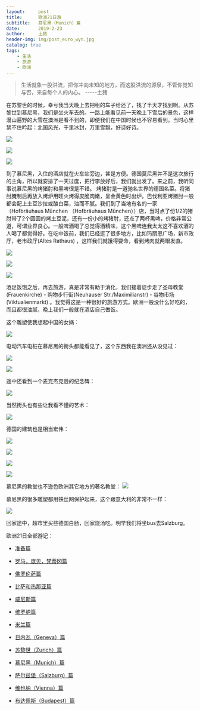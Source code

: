 ```yaml
---
layout:     post
title:      欧洲21日游
subtitle:   慕尼黑（Munich）篇
date:       2019-2-23
author:     土猪
header-img: img/post_euro_wyn.jpg
catalog: true
tags:
    - 生活
    - 旅游
    - 欧洲
---
```


> 生活就象一股洪流，把你冲向未知的地方，而这股洪流的源泉，不管你觉知与否，来自每个人的内心。 
> -----土猪




在苏黎世的时候，幸亏我当天晚上去把租的车子给还了，找了半天才找到啊。从苏黎世到慕尼黑，我们是坐火车去的。一路上能看见前一天晚上下雪后的景色，这样漫山遍野的大雪在澳洲是看不到的，即便我们在中国时候也不容易看到。当时心里禁不住吟起：北国风光，千里冰封，万里雪飘，好诗好诗。

![](https://cdn.steemitimages.com/DQmZ1S8BFm84YW77ur5stpds3Ka8njCabBmEBU23KqFwRU2/image.png)

![](https://cdn.steemitimages.com/DQmSY2r7AHLet2y9ehXqbT3QmfUmVP22Gq1d5512nqshVmC/image.png)

![](https://cdn.steemitimages.com/DQmSQ9tzCBZsuN2ebc4NHd8e4RTrbu8oe6zcChzXhjxbv2K/image.png)

到了慕尼黑，入住的酒店就在火车站旁边，甚是方便。德国莫尼黑并不是这次旅行的主角，所以就安排了一天过度，把行李放好后，我们就出发了。来之前，我听同事说慕尼黑的烤猪肘和黑啤很是不错。 烤猪肘是一道驰名世界的德国名菜。将猪肘腌制后再放入烤炉用旺火烤得皮脆肉嫩，呈金黄色时出炉。巴伐利亚烤猪肘一般都会配上土豆沙拉或酸白菜，油而不腻。我们到了当地有名的一家（Hofbräuhaus München （Hofbräuhaus München））店，当时点了份1/2的猪肘带了2个圆圆的烤土豆泥，还有一份小的烤猪肘，还点了两杯黑啤，价格非常公道，可谓业界良心。一般啤酒喝了总觉得酒精味，这个黑啤连我太太这不喜欢酒的人喝了都觉得好。在吃中饭前，我们已经逛了很多地方，比如玛丽恩广场，新市政厅，老市政厅(Altes Rathaus) ，这样我们就饿得要命，看到烤肉就两眼发直。

![](https://cdn.steemitimages.com/DQmePvPS5K1uzqb7CFoheQiVNtevhc4PufXEy6onYncE5Hu/image.png)

![](https://cdn.steemitimages.com/DQmQyNFwTQLvwEZmEq7bNmawgqCQGwdkpQirhEkQsmdXwHA/image.png)


![](https://cdn.steemitimages.com/DQmZxKMkja1Lg1QByP94HRHLGhHTmCGeCj3xr9ukgd5aCtb/image.png)


酒足饭饱之后，再去旅游，真是非常有助于消化，我们接着徒步走了圣母教堂(Frauenkirche) - 购物步行街(Neuhauser Str./Maximilianstr) - 谷物市场(Viktualienmarkt) 。我觉得这是一种很好的旅游方式。欧洲一般没什么好吃的，而且都很油腻，晚上我们一般就在酒店自己做饭。



这个雕塑使我想起中国的女娲：

![](https://cdn.steemitimages.com/DQmUy15UrcuVX9o4keiwZQnY16tbqpLjVE7LJULzxMvVvou/image.png)


电动汽车电桩在慕尼黑的街头都能看见了，这个东西我在澳洲还从没见过：

![](https://cdn.steemitimages.com/DQmaicTyufpVykhcM2R1gETRNTFmXRHBrHqkrznCwy1iDcg/image.png)

![](https://cdn.steemitimages.com/DQmXgTW4KVumBhcewbTwQuUbDiNdsaKhiHkmmSYdEYz9vV2/image.png)

途中还看到一个麦克杰克逊的纪念碑：

![](https://cdn.steemitimages.com/DQmUnJexmKX4fBsAzwLK8K6vUkK3R19RQCcSwgfyDe8TbTn/image.png)


当然街头也有些让我看不懂的艺术：

![](https://cdn.steemitimages.com/DQmdftT7pDxASmLo4Kzpp1BkEmhVECRyQCfLgG93JsDcm3A/image.png)


德国的建筑也是相当宏伟：

![](https://cdn.steemitimages.com/DQmeMv5HdwfL2mzU9yTGHqeStEyVq1eF8fypULw7natppiQ/image.png)

![](https://cdn.steemitimages.com/DQmVc7rKHSSSUYBHyNxdSoTnhZaptWp24v6RFQ7wJwAFi7i/image.png)

![](https://cdn.steemitimages.com/DQmWjC28PUwLjHjGvCRasbiCUpLgYwYeAAhqjpLZEBpVVeQ/image.png)

![](https://cdn.steemitimages.com/DQme9kmR4ZBVDco3i9NRewZSto3LxhiasPQ2xwJDk9vqQwP/image.png)

慕尼黑的教堂也不逊色欧洲其它地方的著名教堂：
![](https://cdn.steemitimages.com/DQmfS6foEG59HKdKkdWPKAYTndsoS7rddx8dSzMeygNZWpb/image.png)



慕尼黑的很多雕塑都用铁丝网保护起来，这个跟意大利的非常不一样：

![](https://cdn.steemitimages.com/DQmd2ZxtXC7HghqEwk927TmZBtkCv1GCeJdwW9foWfoKXDy/image.png)


回家途中，超市里买些德国白肠，回家烧汤吃。明早我们将坐bus去Salzburg。



欧洲21日全部游记：


- [准备篇](http://livinginau.life/2019/02/22/%E6%AC%A7%E6%B4%B221%E6%97%A5%E6%B8%B8%E5%87%86%E5%A4%87%E7%AF%87/)


- [罗马，庞贝，梵蒂冈篇](http://livinginau.life/2019/02/22/%E6%AC%A7%E6%B4%B221%E6%97%A5%E6%B8%B8%E7%BD%97%E9%A9%AC%E5%BA%9E%E8%B4%9D%E6%A2%B5%E8%92%82%E5%86%88%E7%AF%87/)
- 
  [佛罗伦萨篇](http://livinginau.life/2019/02/23/%E6%AC%A7%E6%B4%B221%E6%97%A5%E6%B8%B8%E4%BD%9B%E7%BD%97%E4%BC%A6%E8%90%A8%E7%AF%87/)

- 
  [比萨和热那亚篇](http://livinginau.life/2019/02/23/%E6%AC%A7%E6%B4%B221%E6%97%A5%E6%B8%B8%E6%AF%94%E8%90%A8%E5%92%8C%E7%83%AD%E9%82%A3%E4%BA%9A%E7%AF%87/)

- 
  [威尼斯篇](http://livinginau.life/2019/02/23/%E6%AC%A7%E6%B4%B221%E6%97%A5%E6%B8%B8%E5%A8%81%E5%B0%BC%E6%96%AF%E7%AF%87/)

- 
  [维罗纳篇](http://livinginau.life/2019/02/23/%E6%AC%A7%E6%B4%B221%E6%97%A5%E6%B8%B8%E7%BB%B4%E7%BD%97%E7%BA%B3%E7%AF%87/)

- 
  [米兰篇](http://livinginau.life/2019/02/23/%E6%AC%A7%E6%B4%B221%E6%97%A5%E6%B8%B8%E7%B1%B3%E5%85%B0%E7%AF%87/)

- 
  [日内瓦（Geneva）篇](http://livinginau.life/2019/02/23/%E6%AC%A7%E6%B4%B221%E6%97%A5%E6%B8%B8%E6%97%A5%E5%86%85%E7%93%A6%E7%AF%87/)

- 
  [苏黎世（Zurich）篇](http://livinginau.life/2019/02/23/%E6%AC%A7%E6%B4%B221%E6%97%A5%E6%B8%B8%E8%8B%8F%E9%BB%8E%E4%B8%96%E7%AF%87/)

- 
  [慕尼黑（Munich）篇](http://livinginau.life/2019/02/23/%E6%AC%A7%E6%B4%B221%E6%97%A5%E6%85%95%E5%B0%BC%E9%BB%91%E7%AF%87/)

- 
  [萨尔兹堡（Salzburg）篇](http://livinginau.life/2019/02/23/%E6%AC%A7%E6%B4%B221%E6%97%A5%E8%90%A8%E5%B0%94%E5%85%B9%E5%A0%A1%E7%AF%87/)

- [维也纳（Vienna）篇](http://livinginau.life/2019/02/23/%E6%AC%A7%E6%B4%B221%E6%97%A5%E6%B8%B8%E7%BB%B4%E4%B9%9F%E7%BA%B3%E7%AF%87/)


- [布达佩斯（Budapest）篇](http://livinginau.life/2019/02/23/%E6%AC%A7%E6%B4%B221%E6%97%A5%E6%B8%B8%E5%B8%83%E8%BE%BE%E4%BD%A9%E6%96%AF%E7%AF%87/)